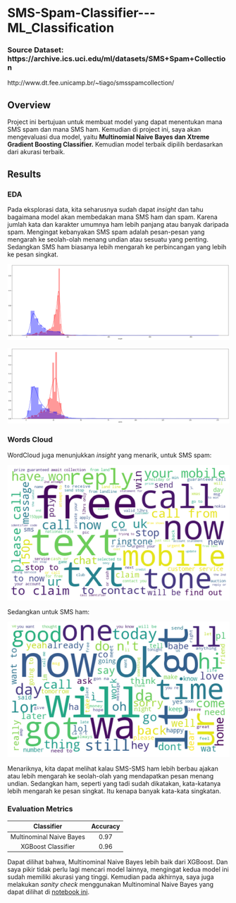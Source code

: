 <h1> SMS-Spam-Classifier---ML_Classification </h1>

<h3>Source Dataset: https://archive.ics.uci.edu/ml/datasets/SMS+Spam+Collection </h3>

<p>http://www.dt.fee.unicamp.br/~tiago/smsspamcollection/</p>

## Overview

<p>Project ini bertujuan untuk membuat model yang dapat menentukan mana SMS spam dan mana SMS ham. Kemudian di project ini, saya akan mengevaluasi dua model, yaitu <b>Multinomial Naive Bayes dan Xtreme Gradient Boosting Classifier.</b> Kemudian model terbaik dipilih berdasarkan dari akurasi terbaik.

## Results

### EDA

Pada eksplorasi data, kita seharusnya sudah dapat <i>insight</i> dan tahu bagaimana model akan membedakan mana SMS ham dan spam. Karena jumlah kata dan karakter umumnya ham lebih panjang atau banyak daripada spam. Mengingat kebanyakan SMS spam adalah pesan-pesan yang mengarah ke seolah-olah menang undian atau sesuatu yang penting. Sedangkan SMS ham biasanya lebih mengarah ke perbincangan yang lebih ke pesan singkat. 

![GitHub Logo](/images/1.png)

![GitHub Logo](/images/2.png)

### Words Cloud

WordCloud juga menunjukkan <i>insight</i> yang menarik, untuk SMS spam:

![GitHub Logo](/images/3.png)

Sedangkan untuk SMS ham:

![GitHub Logo](/images/4.png)

Menariknya, kita dapat melihat kalau SMS-SMS ham lebih berbau ajakan atau lebih mengarah ke seolah-olah yang mendapatkan pesan menang undian. Sedangkan ham, seperti yang tadi sudah dikatakan, kata-katanya lebih mengarah ke pesan singkat. Itu kenapa banyak kata-kata singkatan. 

### Evaluation Metrics

| Classifier  | Accuracy |
| :---: | :---: |
| Multinominal Naive Bayes  | 0.97  |
| XGBoost Classifier  | 0.96  |

Dapat dilihat bahwa, Multinominal Naive Bayes lebih baik dari XGBoost. Dan saya pikir tidak perlu lagi mencari model lainnya, mengingat kedua model ini sudah memiliki akurasi yang tinggi. Kemudian pada akhirnya, saya juga melakukan <i>sanity check</i> menggunakan Multinominal Naive Bayes yang dapat dilihat di [notebook ini](https://github.com/Stev-create/SMS-Spam-Classifier---ML-Text-Classification/blob/master/SMS%20Spam%20Classifier.ipynb).





